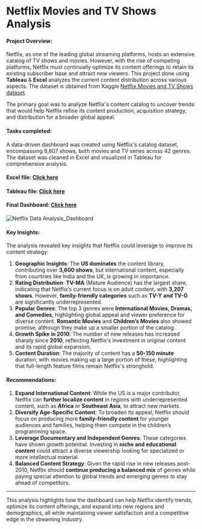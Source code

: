 # Netflix Movies and TV Shows Analysis

#### **Project Overview:**
Netflix, as one of the leading global streaming platforms, hosts an extensive catalog of TV shows and movies. However, with the rise of competing platforms, Netflix must continually optimize its content offerings to retain its existing subscriber base and attract new viewers. This project done using **Tableau** & **Excel** analyzes the current content distribution across various aspects. The dataset is obtained from Kaggle [Netflix Movies and TV Shows dataset](https://www.kaggle.com/datasets/shivamb/netflix-shows). 

The primary goal was to analyze Netflix's content catalog to uncover trends that would help Netflix refine its content production, acquisition strategy, and distribution for a broader global appeal.

#### **Tasks completed:**
A data-driven dashboard was created using Netflix's catalog dataset, encompassing 8,807 shows, both movies and TV series across 42 genres. The dataset was cleaned in Excel and visualized in Tableau for comprehensive analysis.

#### **Excel file:** [Click here](https://github.com/Tan-Tripathi/Netflix_Data_Analysis-Tableau_Excel-Project/blob/main/netflix_cleaned%20data.xlsx)
#### **Tableau file:** [Click here](https://github.com/Tan-Tripathi/Netflix_Data_Analysis-Tableau_Excel-Project/blob/main/Netflix_excel_tableau%20project.twbx)

#### **Final Dashboard:** [Click here](https://public.tableau.com/views/Netflix_excel_tableauproject/DASHBOARD?:language=en-US&:sid=&:redirect=auth&:display_count=n&:origin=viz_share_link)
![Netflix Data Analysis_Dashboard](https://github.com/user-attachments/assets/14bcd641-da76-4bec-88c7-d906a5c5d720)

#### **Key Insights:**
The analysis revealed key insights that Netflix could leverage to improve its content strategy:
1. **Geographic Insights**: The **US dominates** the content library, contributing over **3,600 shows**, but international content, especially from countries like India and the UK, is growing in importance.
2. **Rating Distribution**: **TV-MA** (Mature Audience) has the largest share, indicating that Netflix’s current focus is on adult content, with **3,207 shows**. However, **family-friendly categories** such as **TV-Y and TV-G** are significantly underrepresented.
3. **Popular Genres**: The top 3 genres were **International Movies, Dramas, and Comedies**, highlighting global appeal and viewer preference for diverse content. **Romantic Movies** and **Children’s Movies** also showed promise, although they make up a smaller portion of the catalog.
4. **Growth Spike in 2010**: The number of new releases has increased sharply since **2010**, reflecting Netflix's investment in original content and its rapid global expansion.
5. **Content Duration**: The majority of content has a **50-150 minute** duration, with movies making up a large portion of these, highlighting that full-length feature films remain Netflix's stronghold.

#### **Recommendations**:
1. **Expand International Content**: While the US is a major contributor, Netflix can **further localize content** in regions with underrepresented content, such as **Africa** or **Southeast Asia**, to attract new markets.
2. **Diversify Age-Specific Content**: To broaden its appeal, Netflix should focus on producing more **family-friendly content** for younger audiences and families, helping them compete in the children’s programming space.
3. **Leverage Documentary and Independent Genres**: These categories have shown growth potential. Investing in **niche and educational content** could attract a diverse viewership looking for specialized or more intellectual material.
4. **Balanced Content Strategy**: Given the rapid rise in new releases post-2010, Netflix should **continue producing a balanced mix** of genres while paying special attention to global trends and emerging genres to stay ahead of competitors.

---

This analysis highlights how the dashboard can help Netflix identify trends, optimize its content offerings, and expand into new regions and demographics, all while maintaining viewer satisfaction and a competitive edge in the streaming industry.

